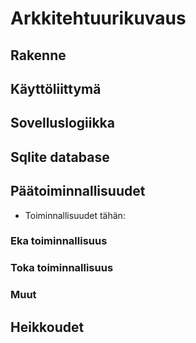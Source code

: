 # Arkkitehtuurikuvaus

## Rakenne

## Käyttöliittymä

## Sovelluslogiikka

## Sqlite database

## Päätoiminnallisuudet

- Toiminnallisuudet tähän:

### Eka toiminnallisuus

### Toka toiminnallisuus

### Muut

## Heikkoudet